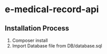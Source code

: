 # e-medical-record-api
## Installation Process
1. Composer install
2. Import Database file from DB/database.sql 
